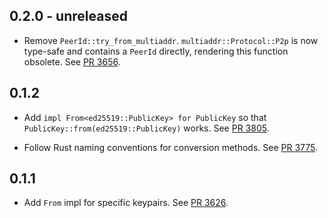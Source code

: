 ## 0.2.0 - unreleased

- Remove `PeerId::try_from_multiaddr`.
  `multiaddr::Protocol::P2p` is now type-safe and contains a `PeerId` directly, rendering this function obsolete.
  See [PR 3656].

[PR 3656]: https://github.com/libp2p/rust-libp2p/pull/3656

## 0.1.2

- Add `impl From<ed25519::PublicKey> for PublicKey` so that `PublicKey::from(ed25519::PublicKey)` works.
  See [PR 3805].

[PR 3805]: https://github.com/libp2p/rust-libp2p/pull/3805

- Follow Rust naming conventions for conversion methods.
  See [PR 3775].

[PR 3775]: https://github.com/libp2p/rust-libp2p/pull/3775

## 0.1.1

- Add `From` impl for specific keypairs.
  See [PR 3626].

[PR 3626]: https://github.com/libp2p/rust-libp2p/pull/3626
